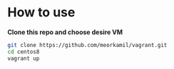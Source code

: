 # How to use
 
 **Clone this repo and choose desire VM**

 ```bash
 git clone https://github.com/meorkamil/vagrant.git
 cd centos8
 vagrant up

 ```